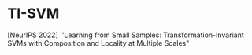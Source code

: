 # TI-SVM
[NeurIPS 2022] ''Learning from Small Samples: Transformation-Invariant SVMs with Composition and Locality at Multiple Scales" 
